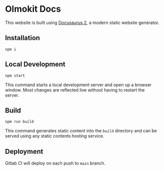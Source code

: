 # Olmokit Docs

This website is built using [Docusaurus 2](https://v2.docusaurus.io/), a modern static website generator.

## Installation

```console
npm i
```

## Local Development

```console
npm start
```

This command starts a local development server and open up a browser window. Most changes are reflected live without having to restart the server.

## Build

```console
npm run build
```

This command generates static content into the `build` directory and can be served using any static contents hosting service.

## Deployment

Gitlab CI will deploy on each push to `main` branch.
